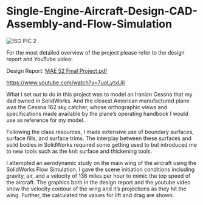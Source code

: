 # Single-Engine-Aircraft-Design-CAD-Assembly-and-Flow-Simulation

![ISO PIC 2](https://github.com/user-attachments/assets/5cddf5f6-20f2-4199-9258-b2879c372e15)

For the most detailed overview of the project please refer to the design report and YouTube video:

Design Report: [MAE 52 Final Project.pdf](https://github.com/user-attachments/files/18159505/MAE.52.Final.Project.pdf)

https://www.youtube.com/watch?v=7uol_ytxUiI

What I set out to do in this project was to model an Iranian Cessna that my dad owned in SolidWorks. And the closest American manufactured plane was the Cessna 162 sky catcher, whose orthographic views and specifications made available by the plane’s operating handbook I would use as reference for my model.

Following the class resources, I made extensive use of boundary surfaces, surface fills, and surface trims. The interplay between these surfaces and solid bodies in SolidWorks required some getting used to but introduced me to new tools such as the knit surface and thickening tools.  

I attempted an aerodynamic study on the main wing of the aircraft using the SolidWorks Flow Simulation. I gave the scene initiation conditions including gravity, air, and a velocity of 136 miles per hour to mimic the top speed of the aircraft. The graphics both in the design report and the youtube video show the velocity contour of the wing and it’s projections as they hit the wing. Further, the calculated the values for lift and drag are shown.
